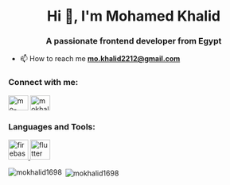 <h1 align="center">Hi 👋, I'm Mohamed Khalid</h1>
<h3 align="center">A passionate frontend developer from Egypt</h3>

- 📫 How to reach me **mo.khalid2212@gmail.com**

<h3 align="left">Connect with me:</h3>
<p align="left">
<a href="https://linkedin.com/in/mo-khalid98" target="blank"><img align="center" src="https://raw.githubusercontent.com/rahuldkjain/github-profile-readme-generator/master/src/images/icons/Social/linked-in-alt.svg" alt="mo-khalid98" height="30" width="40" /></a>
<a href="https://fb.com/mokhalid981" target="blank"><img align="center" src="https://raw.githubusercontent.com/rahuldkjain/github-profile-readme-generator/master/src/images/icons/Social/facebook.svg" alt="mokhalid981" height="30" width="40" /></a>
</p>

<h3 align="left">Languages and Tools:</h3>
<p align="left"> <a href="https://firebase.google.com/" target="_blank" rel="noreferrer"> <img src="https://www.vectorlogo.zone/logos/firebase/firebase-icon.svg" alt="firebase" width="40" height="40"/> </a> <a href="https://flutter.dev" target="_blank" rel="noreferrer"> <img src="https://www.vectorlogo.zone/logos/flutterio/flutterio-icon.svg" alt="flutter" width="40" height="40"/> </a> </p>

<p><img align="left" src="https://github-readme-stats.vercel.app/api/top-langs?username=mokhalid1698&show_icons=true&locale=en&layout=compact" alt="mokhalid1698" /></p>

<p>&nbsp;<img align="center" src="https://github-readme-stats.vercel.app/api?username=mokhalid1698&show_icons=true&locale=en" alt="mokhalid1698" /></p>
